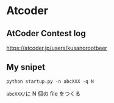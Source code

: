 # Atcoder

## AtCoder Contest log

https://atcoder.jp/users/kusanorootbeer

## My snipet

    python startup.py -n abcXXX -q N

`abcXXX/`に N 個の file をつくる
